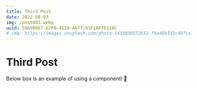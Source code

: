 ```yaml
---
title: Third Post
date: 2022-08-03
img: /post003.webp
uuid: 50A98067-E2F0-4110-A677-01F1AF7E128C
# img: https://images.unsplash.com/photo-1433838552652-f9a46b332c40?ixlib=rb-1.2.1&ixid=MnwxMjA3fDB8MHxwaG90by1wYWdlfHx8fGVufDB8fHx8&auto=format&fit=crop&w=1170&q=80
---
```


# Third Post

Below box is an example of using a component! :raised_hands:
